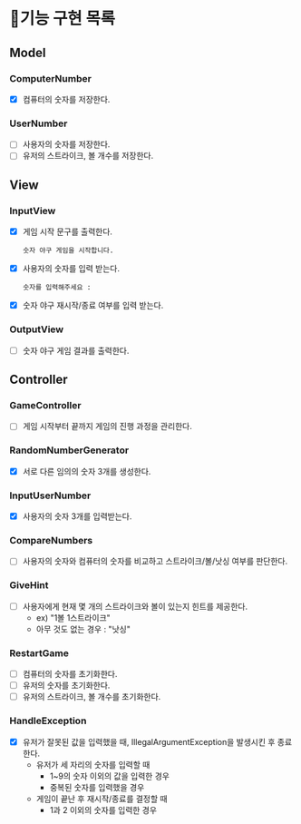 # 🎯기능 구현 목록
## Model
### ComputerNumber
- [x] 컴퓨터의 숫자를 저장한다.
### UserNumber
- [ ] 사용자의 숫자를 저장한다.
- [ ] 유저의 스트라이크, 볼 개수를 저장한다.

## View
### InputView
- [x] 게임 시작 문구를 출력한다.
    ``` 
    숫자 야구 게임을 시작합니다.
    ```
- [x] 사용자의 숫자를 입력 받는다.
    ```
    숫자를 입력해주세요 : 
    ```
- [x] 숫자 야구 재시작/종료 여부를 입력 받는다.
### OutputView
- [ ] 숫자 야구 게임 결과를 출력한다.

## Controller
### GameController
- [ ] 게임 시작부터 끝까지 게임의 진행 과정을 관리한다.
### RandomNumberGenerator
- [x] 서로 다른 임의의 숫자 3개를 생성한다.
### InputUserNumber
- [x] 사용자의 숫자 3개를 입력받는다.
### CompareNumbers
- [ ] 사용자의 숫자와 컴퓨터의 숫자를 비교하고 스트라이크/볼/낫싱 여부를 판단한다.
### GiveHint
- [ ] 사용자에게 현재 몇 개의 스트라이크와 볼이 있는지 힌트를 제공한다.
  - ex) "1볼 1스트라이크"
  - 아무 것도 없는 경우 : "낫싱"
### RestartGame
- [ ] 컴퓨터의 숫자를 초기화한다.
- [ ] 유저의 숫자를 초기화한다.
- [ ] 유저의 스트라이크, 볼 개수를 초기화한다.
### HandleException
- [x] 유저가 잘못된 값을 입력했을 때, IllegalArgumentException을 발생시킨 후 종료한다.
  - 유저가 세 자리의 숫자를 입력할 때
    - 1~9의 숫자 이외의 값을 입력한 경우
    - 중복된 숫자를 입력했을 경우
  - 게임이 끝난 후 재시작/종료를 결정할 때
    - 1과 2 이외의 숫자를 입력한 경우